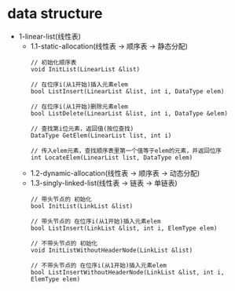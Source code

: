 # data structure

- 1-linear-list(线性表)
   - 1.1-static-allocation(线性表 -> 顺序表 -> 静态分配)
      ```
     // 初始化顺序表
     void InitList(LinearList &list)
     
     // 在位序i(从1开始)插入元素elem
     bool ListInsert(LinearList &list, int i, DataType elem)
     
     // 在位序i(从1开始)删除元素elem
     bool ListDelete(LinearList &list, int i, DataType &elem)
     
     // 查找第i位元素，返回值(按位查找)
     DataType GetElem(LinearList list, int i)
     
     // 传入elem元素，查找顺序表里第一个值等于elem的元素，并返回位序
     int LocateElem(LinearList list, DataType elem)
      ```
   - 1.2-dynamic-allocation(线性表 -> 顺序表 -> 动态分配)
   - 1.3-singly-linked-list(线性表 -> 链表 -> 单链表)
      ```
     // 带头节点的 初始化
     bool InitList(LinkList &list)
     
     // 带头节点的 在位序i(从1开始)插入元素elem 
     bool ListInsert(LinkList &list, int i, ElemType elem)
     
     // 不带头节点的 初始化
     void InitListWithoutHeaderNode(LinkList &list)
     
     // 不带头节点的 在位序i(从1开始)插入元素elem
     bool ListInsertWithoutHeaderNode(LinkList &list, int i, ElemType elem)
      ```
   